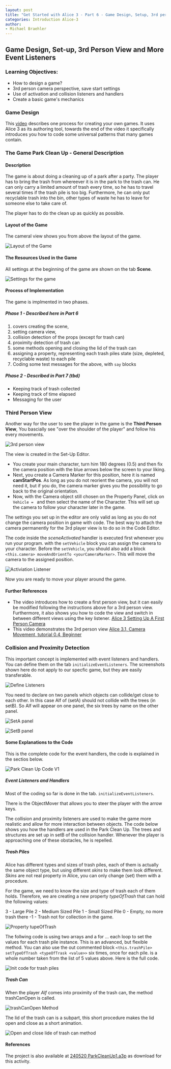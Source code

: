 ```yaml
---
layout: post
title: "Get Started with Alice 3 - Part 6 - Game Design, Setup, 3rd person view, More Event Listeners"
categories: Introduction Alice-3
author:
- Michael Braehler
---
```


## Game Design, Set-up, 3rd Person View and More Event Listeners

### Learning Objectives:

- How to design a game?
- 3rd person camera perspective, save start settings
- Use of activation and collision listeners and handlers
- Create a basic game's mechanics

### Game Design

This [video](https://youtu.be/I11Qox6vILg?si=Ywy-_0rXghKbwiyB) describes one process for creating your own games. It uses Alice 3 as its authoring tool, towards the end of the video it specifically introduces you how to code some universal patterns that many games contain.


### The Game Park Clean Up - General Description

#### Description

The game is about doing a cleaning up of a park after a party. The player has to bring the trash from whereever it is in the park to the trash can. He  can only carry a limited amount of trash every time, so he has to travel several times if the trash pile is too big. Furthermore, he can only put recyclable trash into the bin, other types of waste he has to leave for someone else to take care of.

The player has to do the clean up as quickly as possible.


#### Layout of the Game

The cameral view shows you from above the layout of the game.

![Layout of the Game](/assets/240515-TopView-GamePlan-Bin-Circled.png)


#### The Resources Used in the Game

All settings at the beginning of the game are shown on the tab **Scene**. 

![Settings for the game](/assets/240528-Settings.png) 


#### Process of Implementation

The game is implmented in two phases.

##### Phase 1 - Described here in Part 6

1. covers creating the  scene,
2. setting camera view,
3. collision detection of the props (except for trash can)
4. proximity detection of trash can
5. some methods opening and closing the lid of the trash can
6. assigning a property, representing each trash piles state (size, depleted, recyclable waste) to each pile
7. Coding some test messages for the above, with ```say``` blocks
 

##### Phase 2 - Described in Part 7 (tbd)

- Keeping track of trash collected
- Keeping track of time elapsed
- Messaging for the user



### Third Person View

Another way for the user to see the player in the game is the **Third Person View**, You bascially see "over the shoulder of the player" and follow his every movements.

![3rd person view](/assets/240515-Set-Camera-3rd-Person-View-1.png)

The view is created in the Set-Up Editor. 

- You create your main character, turn him 180 degrees (0.5) and then fix the camera position with the blue arrows below the screen to your liking.
- Next, you create a Camera Marker for this position, here it is named **camStartPos**. As long as you do not reorient the camera, you will not need it, but if you do, the camera marker gives you the possibility to go back to the original orientation.
- Now, with the Camera object still chosen on the Property Panel, click on ```Vehicle = ``` and then select the name of the Character. This will set up the camera to follow your character later in the game.

The settings you set up in the editor are only valid as long as you do not change the camera position in game with code. The best way to attach the camera permanently for the 3rd player view is to do so in the Code Editor.

The code inside the *sceneActivated* handler is executed first whenever you run your program. with the ```setVehicle``` block you can assign the camera to your character. Before the ```setVehicle```, you should also add a block ```<this.camera> moveAndOrientTo <yourCameraMarker>```. This will move the camera to the assigned position.

![Activiation Listener](/assets/240515-StarterCode-for-3rd-Person-Camera-View.png)

Now you are ready to move your player around the game.


#### Further References

- The video introduces how to create a first person view, but it can easily be modified following the instructions above for a 3rd person view. Furthermore, it also shows you how to code the view and switch in between different views using the key listener. [Alice 3 Setting Up A First Person Camera](https://youtu.be/jxXEXJgrm18?feature=shared)
- This video demonstrates the 3rd person view [Alice 3.1, Camera Movement, tutorial 0.4, Beginner](https://youtu.be/gDlxKxJTW7Y?feature=shared)


### Collision and Proximity Detection

This important concept is implemented with event listeners and handlers. You can define them on the tab ```initializeEventListeners```. The screenshots shown here do not apply to our specfic game, but they are easily transferable.

![Define Listeners](/assets/230307_SelectEventHandlerCollision.png)

You need to declare on two panels which objects can collide/get close to each other. In this case Alf of (setA) should not collide with the trees (in setB). So Alf will appear on one panel, the six trees by name on the other panel.

![SetA panel](/assets/230307_SelectCollisionSetA.png)

![SetB panel](/assets/230307_SelectCollisionSetB.png)


#### Some Explanations to the Code

This is the complete code for the event handlers, the code is explained in the sectios below.

![Park Clean Up Code V1](/assets/240516-ParkCleanUp-V1.png)

##### Event Listeners and Handlers

Most of the coding so far is done in the tab. ```initializeEventListeners```.

There is the ObjectMover that allows you to steer the player with the arrow keys.

The collision and proximity listeners are used to make the game more realistic and allow for more interaction between objects. The code below shows you how the handlers are used in the Park Clean Up. The trees and structures are set up in setB of the collision handler. Whenever the player is approaching one of these obstacles, he is repelled.


##### Trash Piles 

Alice has different types and sizes of trash piles, each of them is actually the same object type, but using different *skins* to make them look different. *Skins* are not real property in Alice, you can only change (set) them with a procedure.

For the game, we need to know the size and type of trash each of them holds. Therefore, we are creating a new property *typeOfTrash* that can hold the following values:

   3 - Large Pile
   2 - Medium Sized Pile
   1 - Small Sized Pile
   0 - Empty, no more trash there
   -1 - Trash not for collection in the game.

![Property tupeOfTrash](/assets/240528-Property-typeOfTrash.png)

The follwing code is using two arrays and a for ... each loop to set the values for each trash pile instance. This is an advanced, but flexible method. You can also use the out commented block ```<this.trashPile> setTypeOfTrash <typeOfTrask <value>>``` six times, once for each pile. <value> is a whole number taken from the list of 5 values above. Here is the full code.

![Init code for trash piles](/assets/240515-InitTrashPiles.png)


##### Trash Can

When the player *Alf* comes into proximity of the trash can, the method trashCanOpen is called.

![trashCanOpen Method](/assets/240515-TrashCanProcCall.png)

The lid of the trash can is a subpart, this short procedure makes the lid open and close as a short animation.

![Open and close lide of trash can method](/assets/240515-trashCanOpen-Proc-Definition.png)


#### References

The project is also available at [240520 ParkCleanUp1.a3p](https://github.com/mibrs/Alice3Coding/blob/main/240520%20ParkCleanUp1.a3p) as download for this activity.
